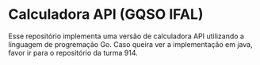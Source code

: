 # Calculadora API (GQSO IFAL)

Esse repositório implementa uma versão de calculadora API utilizando a linguagem de progremação Go. Caso queira ver a implementação em java, favor ir para o repositório da turma 914. 
